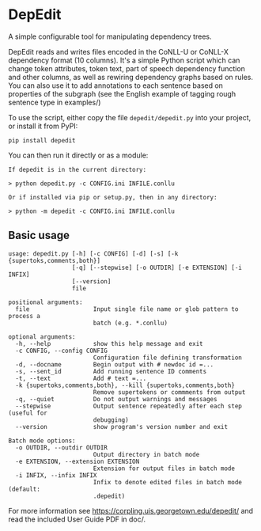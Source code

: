 # DepEdit

A simple configurable tool for manipulating dependency trees.

DepEdit reads and writes files encoded in the CoNLL-U or CoNLL-X dependency format (10 columns).  It's a simple Python script which can change token attributes, token text, part of speech dependency function and other columns, as well as rewiring dependency graphs based on rules. You can also use it to add annotations to each sentence based on properties of the subgraph (see the English example of tagging rough sentence type in examples/)

To use the script, either copy the file `depedit/depedit.py` into your project, or install it from PyPI:

```
pip install depedit
```

You can then run it directly or as a module:

```
If depedit is in the current directory:

> python depedit.py -c CONFIG.ini INFILE.conllu

Or if installed via pip or setup.py, then in any directory:

> python -m depedit -c CONFIG.ini INFILE.conllu
```

## Basic usage

```
usage: depedit.py [-h] [-c CONFIG] [-d] [-s] [-k {supertoks,comments,both}]
                  [-q] [--stepwise] [-o OUTDIR] [-e EXTENSION] [-i INFIX]
                  [--version]
                  file

positional arguments:
  file                  Input single file name or glob pattern to process a
                        batch (e.g. *.conllu)

optional arguments:
  -h, --help            show this help message and exit
  -c CONFIG, --config CONFIG
                        Configuration file defining transformation
  -d, --docname         Begin output with # newdoc id =...
  -s, --sent_id         Add running sentence ID comments
  -t, --text            Add # text =...
  -k {supertoks,comments,both}, --kill {supertoks,comments,both}
                        Remove supertokens or commments from output
  -q, --quiet           Do not output warnings and messages
  --stepwise            Output sentence repeatedly after each step (useful for
                        debugging)
  --version             show program's version number and exit

Batch mode options:
  -o OUTDIR, --outdir OUTDIR
                        Output directory in batch mode
  -e EXTENSION, --extension EXTENSION
                        Extension for output files in batch mode
  -i INFIX, --infix INFIX
                        Infix to denote edited files in batch mode (default:
                        .depedit)
```

For more information see https://corpling.uis.georgetown.edu/depedit/ and read the included User Guide PDF in doc/.
